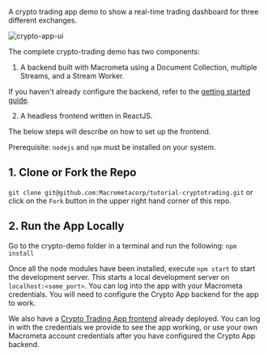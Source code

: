 A crypto trading app demo to show a real-time trading dashboard for three different exchanges.

![crypto-app-ui](https://user-images.githubusercontent.com/1088136/198411981-2afbdd21-d145-4ad6-aea1-ee933ed482a5.png)

The complete crypto-trading demo has two components:

1. A backend built with Macrometa using a Document Collection, multiple Streams, and a Stream Worker.

If you haven't already configure the backend, refer to the [getting started guide](https://macrometa.com/docs/apps/crypto-trading).

2. A headless frontend written in ReactJS.

The below steps will describe on how to set up the frontend.

Prerequisite: `nodejs` and `npm` must be installed on your system.

## 1. Clone or Fork the Repo

`git clone git@github.com:Macrometacorp/tutorial-cryptotrading.git` or click on the `Fork` button in the upper right hand corner of this repo.

## 2. Run the App Locally

Go to the crypto-demo folder in a terminal and run the following: `npm install`

Once all the node modules have been installed, execute `npm start` to start the development server. This starts a local development server on `localhost:<some_port>`. You can log into the app with your Macrometa credentials. You will need to configure the Crypto App backend for the app to work.

We also have a [Crypto Trading App frontend](https://macrometacorp.github.io/tutorial-cryptotrading/) already deployed. You can log in with the credentials we provide to see the app working, or use your own Macrometa account credentials after you have configured the Crypto App backend.
